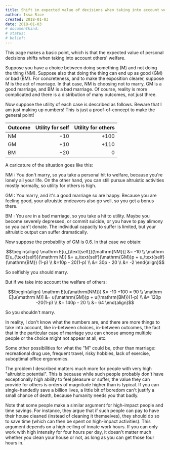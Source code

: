 ```yaml
---
title: Shift in expected value of decisions when taking into account welfare of others
author: Issa Rice
created: 2018-01-03
date: 2018-01-03
# documentkind:
# status:
# belief:
---
```


This page makes a basic point, which is that the expected value of personal
decisions shifts when taking into account others' welfare.

Suppose you have a choice between doing something (M) and not doing the thing
(NM). Suppose also that doing the thing can end up as good (GM) or bad (BM).
For concreteness, and to make the exposition clearer, suppose M is the act of
marriage. In that case, NM is choosing not to marry, GM is a good marriage, and
BM is a bad marriage. Of course, reality is more complicated and there is a
distribution of many outcomes, not just three.

Now suppose the utility of each case is described as follows. Beware that I am
just making up numbers! This is just a proof-of-concept to make the general
point!

|Outcome|Utility for self|Utility for others|
|-------|---------------:|-----------------:|
|NM     | $-10$          | $+100$           |
|GM     | $+10$          | $+110$           |
|BM     | $-20$          | $0$              |

A caricature of the situation goes like this:

NM
:   You don't marry, so you take a personal hit to welfare, because you're
    lonely all your life.  On the other hand, you can still pursue altruistic
    activities mostly normally, so utility for others is high.

GM
:   You marry, and it's a good marriage so are happy. Because you are feeling
    good, your altruistic endeavors also go well, so you get a bonus there.

BM
:   You are in a bad marriage, so you take a hit to utility. Maybe you become
    severely depressed, or commit suicide, or you have to pay alimony so you
    can't donate. The individual capacity to suffer is limited, but your
    altruistic output can suffer dramatically.

Now suppose the probability of GM is 0.6. In that case we obtain:

$$\begin{align}
\mathrm E[u_{\text{self}}(\mathrm{NM})] &= -10 \\
\mathrm E[u_{\text{self}}(\mathrm M)]   &=
    u_\text{self}(\mathrm{GM})p + u_\text{self}(\mathrm{BM}) (1-p) \\
                             &=10p - 20(1-p) \\
                             &= 30p - 20 \\
                             &= -2
\end{align}$$

So selfishly you should marry.

But if we take into account the welfare of others:

$$\begin{align}
\mathrm E[u(\mathrm{NM})] &= -10 +100 = 90 \\
\mathrm E[u(\mathrm M)] &= u(\mathrm{GM})p + u(\mathrm{BM})(1-p) \\
                        &= 120p -20(1-p) \\
                        &= 140p - 20 \\
                        &= 64
\end{align}$$

So you shouldn't marry.

In reality, I don't know what the numbers are, and there are more things to
take into account, like in-between choices, in-between outcomes, the fact that
in the particular case of marriage you can choose among multiple people or the
choice might not appear at all, etc.

Some other possibilities for what the "M" could be, other than marriage:
recreational drug use, frequent travel, risky hobbies, lack of exercise,
suboptimal office ergonomics.

The problem I described matters much more for people with very high "altruistic
potential". This is because while such people probably don't have exceptionally
high ability to feel pleasure or suffer, the value they can provide for others
is orders of magnitude higher than is typical. If you can single-handedly save
a billion lives, a little bit of boredom can't justify a small chance of death,
because humanity needs you that badly.

Note that some people make a similar argument for high-impact people and time
savings. For instance, they argue that if such people can pay to have their
house cleaned (instead of cleaning it themselves), they should do so to save
time (which can then be spent on high-impact activities). This argument depends
on a high ceiling of innate work hours. If you can only work with high
intensity for four hours per day, it doesn't matter much whether you clean your
house or not, as long as you can get those four hours in.
